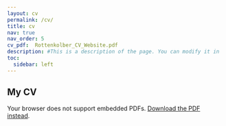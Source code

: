 ```yaml
---
layout: cv
permalink: /cv/
title: cv
nav: true
nav_order: 5
cv_pdf:  Rottenkolber_CV_Website.pdf
description: #This is a description of the page. You can modify it in '_pages/cv.md'. You can also change or remove the top pdf download button.
toc:
  sidebar: left
---
```



## My CV

<object
  data="{{ 'Rottenkolber_CV_Website.pdf' }}"
  type="application/pdf"
  width="100%"
  height="800px">
  <p>Your browser does not support embedded PDFs.
     <a href="{{ 'Rottenkolber_CV_Website.pdf' }}">Download the PDF instead</a>.
  </p>
</object>
